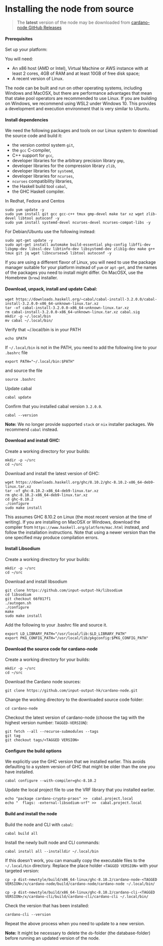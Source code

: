 # Installing the node from source

> The **latest** version of the node may be downloaded from [cardano-node GitHub Releases](https://github.com/input-output-hk/cardano-node/releases)

#### Prerequisites

Set up your platform:

You will need:

* An x86 host \(AMD or Intel\), Virtual Machine or AWS instance with at least 2 cores, 4GB of RAM and at least 10GB of free disk space;
* A recent version of Linux.

The node can be built and run on other operating systems, including Windows and MacOSX, but there are performance advantages that mean that
stake pool operators are recommended to use Linux.  If you are building on Windows, we recommend using WSL2 under Windows 10.  This provides a development and execution environment that is very similar to Ubuntu.

#### Install dependencies

We need the following packages and tools on our Linux system to download the source code and build it:

* the version control system `git`,
* the `gcc` C-compiler,
* C++ support for `gcc`,
* developer libraries for the arbitrary precision library `gmp`,
* developer libraries for the compression library `zlib`,
* developer libraries for `systemd`,
* developer libraries for `ncurses`,
* `ncurses` compatibility libraries,
* the Haskell build tool `cabal`,
* the GHC Haskell compiler.

In Redhat, Fedora and Centos

    sudo yum update -y
    sudo yum install git gcc gcc-c++ tmux gmp-devel make tar xz wget zlib-devel libtool autoconf -y
    sudo yum install systemd-devel ncurses-devel ncurses-compat-libs -y

For Debian/Ubuntu use the following instead:


    sudo apt-get update -y
    sudo apt-get install automake build-essential pkg-config libffi-dev libgmp-dev libssl-dev libtinfo-dev libsystemd-dev zlib1g-dev make g++ tmux git jq wget libncursesw5 libtool autoconf -y

If you are using a different flavor of Linux, you will need to use the package manager suitable for your platform instead of `yum` or `apt-get`, and the names of the packages you need to install might differ.  On MacOSX, use the Homebrew (`brew`) installer.

#### Download, unpack, install and update Cabal:

    wget https://downloads.haskell.org/~cabal/cabal-install-3.2.0.0/cabal-install-3.2.0.0-x86_64-unknown-linux.tar.xz
    tar -xf cabal-install-3.2.0.0-x86_64-unknown-linux.tar.xz
    rm cabal-install-3.2.0.0-x86_64-unknown-linux.tar.xz cabal.sig
    mkdir -p ~/.local/bin
    mv cabal ~/.local/bin/

Verify that ~/.local/bin is in your PATH

    echo $PATH

If `~/.local/bin` is not in the PATH, you need to add the following line to  your `.bashrc` file

    export PATH="~/.local/bin:$PATH"

and source the file

    source .bashrc

Update cabal

    cabal update

Confirm that you installed cabal version `3.2.0.0`.

    cabal --version

**Note:** We no longer provide supported `stack` or `nix` installer packages. We recommend `cabal` instead.


#### Download and install GHC:

Create a working directory for your builds:

    mkdir -p ~/src
    cd ~/src

 Download and install the latest version of GHC:

    wget https://downloads.haskell.org/ghc/8.10.2/ghc-8.10.2-x86_64-deb9-linux.tar.xz
    tar -xf ghc-8.10.2-x86_64-deb9-linux.tar.xz
    rm ghc-8.10.2-x86_64-deb9-linux.tar.xz
    cd ghc-8.10.2
    ./configure
    sudo make install

This assumes GHC 8.10.2 on Linux (the most recent version at the time of writing).  If you are installing on MacOSX or Windows, download the compiler from `https://www.haskell.org/platform/mac.html` instead, and follow the installation instructions. Note that using a newer version than the one specified may produce compilation errors.

#### Install Libsodium

Create a working directory for your builds:

    mkdir -p ~/src
    cd ~/src

Download and install libsodium

    git clone https://github.com/input-output-hk/libsodium
    cd libsodium
    git checkout 66f017f1
    ./autogen.sh
    ./configure
    make
    sudo make install

Add the following to your .bashrc file and source it.

    export LD_LIBRARY_PATH="/usr/local/lib:$LD_LIBRARY_PATH"
    export PKG_CONFIG_PATH="/usr/local/lib/pkgconfig:$PKG_CONFIG_PATH"

#### Download the source code for cardano-node

Create a working directory for your builds:

    mkdir -p ~/src
    cd ~/src

Download the Cardano node sources:

    git clone https://github.com/input-output-hk/cardano-node.git

Change the working directory to the downloaded source code folder:

    cd cardano-node


Checkout the latest version of cardano-node (choose the tag with the highest version number: ``TAGGED-VERSION``):

    git fetch --all --recurse-submodules --tags
    git tag
    git checkout tags/<TAGGED VERSION>

#### Configure the build options

We explicitly use the GHC version that we installed earlier.  This avoids defaulting to a system version of GHC that might be older than the one you have installed.

    cabal configure --with-compiler=ghc-8.10.2

Update the local project file to use the VRF library that you installed earlier.

    echo "package cardano-crypto-praos" >>  cabal.project.local
    echo "  flags: -external-libsodium-vrf" >>  cabal.project.local


#### Build and install the node

Build the node and CLI with `cabal`:

    cabal build all

Install the newly built node and CLI commands:

    cabal install all --installdir ~/.local/bin

If this doesn't work, you can manually copy the executable files to the `~/.local/bin` directory. Replace the place holder `<TAGGED VERSION>` with your targeted version:

    cp -p dist-newstyle/build/x86_64-linux/ghc-8.10.2/cardano-node-<TAGGED VERSION>/x/cardano-node/build/cardano-node/cardano-node ~/.local/bin/

    cp -p dist-newstyle/build/x86_64-linux/ghc-8.10.2/cardano-cli-<TAGGED VERSION>/x/cardano-cli/build/cardano-cli/cardano-cli ~/.local/bin/

Check the version that has been installed:

    cardano-cli --version

Repeat the above process when you need to update to a new version.


**Note:** It might be necessary to delete the `db`-folder \(the database-folder\) before running an updated version of the node.
